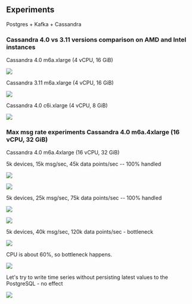 ## Experiments

Postgres + Kafka + Cassandra

### Cassandra 4.0 vs 3.11 versions comparison on AMD and Intel instances

Cassandra 4.0 m6a.xlarge (4 vCPU, 16 GiB)

![](/images/reference/performance-aws-instances/method/experiments/img_0.png)

Cassandra 3.11 m6a.xlarge (4 vCPU, 16 GiB)

![](/images/reference/performance-aws-instances/method/experiments/img_1.png)

Cassandra 4.0 c6i.xlarge (4 vCPU, 8 GiB)

![](/images/reference/performance-aws-instances/method/experiments/img_2.png)

### Max msg rate experiments Cassandra 4.0 m6a.4xlarge (16 vCPU, 32 GiB)

Cassandra 4.0 m6a.4xlarge (16 vCPU, 32 GiB)

5k devices, 15k msg/sec, 45k data points/sec -- 100% handled

![](/images/reference/performance-aws-instances/method/experiments/img_4.png)

![](/images/reference/performance-aws-instances/method/experiments/img_3.png)

5k devices, 25k msg/sec, 75k data points/sec -- 100% handled

![](/images/reference/performance-aws-instances/method/experiments/img_5.png)

![](/images/reference/performance-aws-instances/method/experiments/img_6.png)

5k devices, 40k msg/sec, 120k data points/sec - bottleneck

![](/images/reference/performance-aws-instances/method/experiments/img_8.png)

CPU is about 60%, so bottleneck happens.

![](/images/reference/performance-aws-instances/method/experiments/img_7.png)

Let's try to write time series without persisting latest values to the PostgreSQL - no effect

![](/images/reference/performance-aws-instances/method/experiments/img_9.png)
